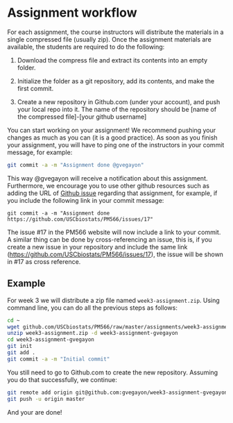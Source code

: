 # Assignment workflow

For each assignment, the course instructors will distribute the materials in a
single compressed file (usually zip). Once the assignment materials are
available, the students are required to do the following:

1. Download the compress file and extract its contents into an empty folder.

2. Initialize the folder as a git repository, add its contents, and make
   the first commit.

3. Create a new repository in Github.com (under your account), and push
   your local repo into it. The name of the repository should be
   [name of the compressed file]-[your github username]

You can start working on your assignment! We recommend pushing your changes
as much as you can (it is a good practice). As soon as you finish your 
assignment, you will have to ping one of the instructors in your commit
message, for example:

```sh
git commit -a -m "Assignment done @gvegayon"
```

This way @gvegayon will receive a notification about this assignment. Furthermore,
we encourage you to use other github resources such as adding the URL of
[Github issue]() regarding that assignment, for example, if you include the
following link in your commit message:

```
git commit -a -m "Assignment done https://github.com/USCbiostats/PM566/issues/17"
```

The issue #17 in the PM566 website will now include a link to your commit. A
similar thing can be done by cross-referencing an issue, this is, if you create
a new issue in your repository and include the same link (https://github.com/USCbiostats/PM566/issues/17),
the issue will be shown in #17 as cross reference.

## Example

For week 3 we will distribute a zip file named `week3-assignment.zip`. Using
command line, you can do all the previous steps as follows:

```sh
cd ~
wget github.com/USCbiostats/PM566/raw/master/assignments/week3-assignment.zip
unzip week3-assignment.zip -d week3-assignment-gvegayon
cd week3-assignment-gvegayon
git init
git add .
git commit -a -m "Initial commit"
```

You still need to go to Github.com to create the new repository. Assuming
you do that successfully, we continue:

```sh
git remote add origin git@github.com:gvegayon/week3-assignment-gvegayon.git
git push -u origin master
```

And your are done!


